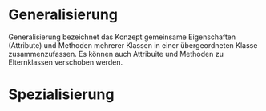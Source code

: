 # Generalisierung

Generalisierung bezeichnet das Konzept gemeinsame Eigenschaften (Attribute) und Methoden mehrerer Klassen in einer übergeordneten Klasse zusammenzufassen. Es können auch Attribuite und Methoden zu Elternklassen verschoben werden.

# Spezialisierung


